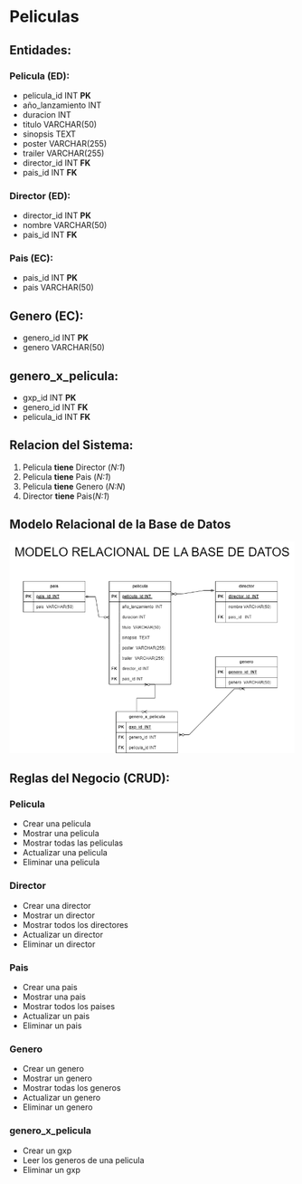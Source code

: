# Peliculas

## Entidades:

### Pelicula (ED):
- pelicula_id INT **PK**
- año_lanzamiento INT
- duracion INT
- titulo VARCHAR(50)
- sinopsis TEXT
- poster VARCHAR(255)
- trailer VARCHAR(255)
- director_id INT **FK**
- pais_id INT **FK**

### Director (ED):
- director_id INT **PK**
- nombre VARCHAR(50)
- pais_id INT **FK**

### Pais (EC):
- pais_id INT **PK**
- pais VARCHAR(50)

## Genero (EC):
- genero_id INT **PK**
- genero VARCHAR(50)

## genero_x_pelicula:
- gxp_id INT **PK**
- genero_id INT **FK**
- pelicula_id  INT **FK**

## Relacion del Sistema:
1. Pelicula **tiene** Director (_N:1_) 
1. Pelicula **tiene** Pais (_N:1_) 
1. Pelicula **tiene** Genero (_N:N_)
1. Director **tiene** Pais(_N:1_)

## Modelo Relacional de la Base de Datos
![Peliculas](./Peliculas-MRBD.png)

## Reglas del Negocio (CRUD):

### Pelicula
- Crear una pelicula
- Mostrar una pelicula
- Mostrar todas las peliculas
- Actualizar una pelicula
- Eliminar una pelicula

### Director
- Crear una director
- Mostrar un director
- Mostrar todos los directores
- Actualizar un director
- Eliminar un director

### Pais
- Crear una pais
- Mostrar una pais
- Mostrar todos los paises
- Actualizar un pais
- Eliminar un pais

### Genero
- Crear un genero
- Mostrar un genero
- Mostrar todas los generos
- Actualizar un genero
- Eliminar un genero

### genero_x_pelicula
- Crear un gxp
- Leer los generos de una pelicula
- Eliminar un gxp